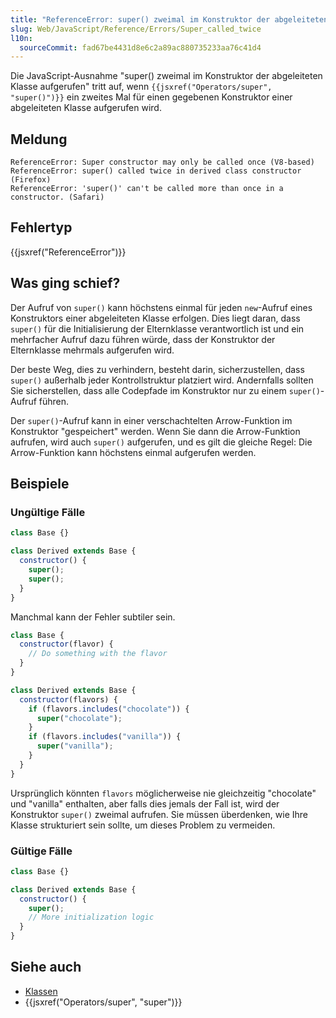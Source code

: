 ```yaml
---
title: "ReferenceError: super() zweimal im Konstruktor der abgeleiteten Klasse aufgerufen"
slug: Web/JavaScript/Reference/Errors/Super_called_twice
l10n:
  sourceCommit: fad67be4431d8e6c2a89ac880735233aa76c41d4
---
```


Die JavaScript-Ausnahme "super() zweimal im Konstruktor der abgeleiteten Klasse aufgerufen" tritt auf, wenn `{{jsxref("Operators/super", "super()")}}` ein zweites Mal für einen gegebenen Konstruktor einer abgeleiteten Klasse aufgerufen wird.

## Meldung

```plain
ReferenceError: Super constructor may only be called once (V8-based)
ReferenceError: super() called twice in derived class constructor (Firefox)
ReferenceError: 'super()' can't be called more than once in a constructor. (Safari)
```

## Fehlertyp

{{jsxref("ReferenceError")}}

## Was ging schief?

Der Aufruf von `super()` kann höchstens einmal für jeden `new`-Aufruf eines Konstruktors einer abgeleiteten Klasse erfolgen. Dies liegt daran, dass `super()` für die Initialisierung der Elternklasse verantwortlich ist und ein mehrfacher Aufruf dazu führen würde, dass der Konstruktor der Elternklasse mehrmals aufgerufen wird.

Der beste Weg, dies zu verhindern, besteht darin, sicherzustellen, dass `super()` außerhalb jeder Kontrollstruktur platziert wird. Andernfalls sollten Sie sicherstellen, dass alle Codepfade im Konstruktor nur zu einem `super()`-Aufruf führen.

Der `super()`-Aufruf kann in einer verschachtelten Arrow-Funktion im Konstruktor "gespeichert" werden. Wenn Sie dann die Arrow-Funktion aufrufen, wird auch `super()` aufgerufen, und es gilt die gleiche Regel: Die Arrow-Funktion kann höchstens einmal aufgerufen werden.

## Beispiele

### Ungültige Fälle

```js example-bad
class Base {}

class Derived extends Base {
  constructor() {
    super();
    super();
  }
}
```

Manchmal kann der Fehler subtiler sein.

```js example-bad
class Base {
  constructor(flavor) {
    // Do something with the flavor
  }
}

class Derived extends Base {
  constructor(flavors) {
    if (flavors.includes("chocolate")) {
      super("chocolate");
    }
    if (flavors.includes("vanilla")) {
      super("vanilla");
    }
  }
}
```

Ursprünglich könnten `flavors` möglicherweise nie gleichzeitig "chocolate" und "vanilla" enthalten, aber falls dies jemals der Fall ist, wird der Konstruktor `super()` zweimal aufrufen. Sie müssen überdenken, wie Ihre Klasse strukturiert sein sollte, um dieses Problem zu vermeiden.

### Gültige Fälle

```js example-good
class Base {}

class Derived extends Base {
  constructor() {
    super();
    // More initialization logic
  }
}
```

## Siehe auch

- [Klassen](/de/docs/Web/JavaScript/Reference/Classes)
- {{jsxref("Operators/super", "super")}}

